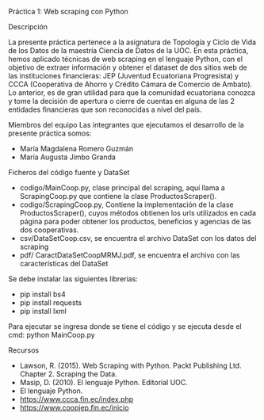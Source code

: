 Práctica 1: Web scraping con Python

Descripción

La presente práctica pertenece a la asignatura de Topología y Ciclo de Vida de los Datos de la maestría Ciencia de Datos de la UOC.
En esta práctica, hemos aplicado técnicas de web scraping en el lenguaje Python, con el objetivo de extraer información y obtener el dataset de dos sitios web de las instituciones financieras: JEP (Juventud Ecuatoriana Progresista) y CCCA (Cooperativa de Ahorro y Crédito Cámara de Comercio de Ambato).
Lo anterior, es de gran utilidad para que la comunidad ecuatoriana conozca y tome la decisión de apertura o cierre de cuentas en alguna de las 2 entidades financieras que son reconocidas a nivel del país.

Miembros del equipo
Las integrantes que ejecutamos el desarrollo de la presente práctica somos:
-	María Magdalena Romero Guzmán
-	María Augusta Jimbo Granda

Ficheros del código fuente y DataSet
- codigo/MainCoop.py, clase principal del scraping, aquí llama a ScrapingCoop.py que contiene la clase ProductosScraper().
- codigo/ScrapingCoop.py, Contiene la implementación de la clase ProductosScraper(), cuyos métodos obtienen los urls utilizados en cada página para poder obtener los productos, beneficios y agencias de las dos cooperativas.
- csv/DataSetCoop.csv, se encuentra el archivo DataSet con los datos del scraping
- pdf/ CaractDataSetCoopMRMJ.pdf, se encuentra el archivo con las características del DataSet

Se debe instalar las siguientes librerias:
- pip install bs4
- pip install requests
- pip install lxml

Para ejecutar se ingresa donde se tiene el código y se ejecuta desde el cmd: python MainCoop.py

Recursos
- Lawson, R. (2015). Web Scraping with Python. Packt Publishing Ltd. Chapter 2. Scraping the Data.
- Masip, D. (2010). El lenguaje Python. Editorial UOC.
- El lenguaje Python.
- https://www.ccca.fin.ec/index.php
- https://www.coopjep.fin.ec/inicio
